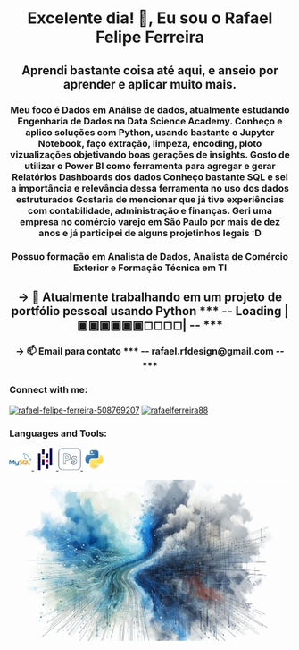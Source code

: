 <h1 align="center">Excelente dia! 👋, Eu sou o Rafael Felipe Ferreira</h1>
<h2 align="center">Aprendi bastante coisa até aqui, e anseio por aprender e aplicar muito mais.
</h2>
<h3 align="center">  
  Meu foco é Dados em Análise de dados, atualmente estudando Engenharia de Dados na Data Science Academy. 
  Conheço e aplico soluções com Python, usando bastante o Jupyter Notebook, faço extração, limpeza, encoding, ploto vizualizações objetivando boas gerações de insights. 
  Gosto de utilizar o Power BI como ferramenta para agregar e gerar Relatórios Dashboards dos dados 
  Conheço bastante SQL e sei a importância e relevância dessa ferramenta no uso dos dados estruturados
  Gostaria de mencionar que já tive experiências com contabilidade, administração e finanças. Geri uma empresa no comércio varejo em São Paulo  por mais de dez anos e já participei de alguns projetinhos legais :D </h3>
  
<h3 align="center">Possuo formação em Analista de Dados, Analista de Comércio Exterior e Formação Técnica em TI</h3>

<h2 align="center"> -> 🔭 Atualmente trabalhando em um projeto de portfólio pessoal usando Python *** -- Loading |▣▣▣▣▣▣◻◻◻◻| -- ***</h2>

<h3 align="center"> -> 📫 Email para contato *** -- rafael.rfdesign@gmail.com -- ***</h3>

<h3 align="left">Connect with me:</h3>
<p align="left">
<a href="https://linkedin.com/in/rafael-felipe-ferreira-508769207" target="blank"><img align="center" src="https://raw.githubusercontent.com/rahuldkjain/github-profile-readme-generator/master/src/images/icons/Social/linked-in-alt.svg" alt="rafael-felipe-ferreira-508769207" height="30" width="40" /></a>
<a href="https://kaggle.com/rafaelferreira88" target="blank"><img align="center" src="https://raw.githubusercontent.com/rahuldkjain/github-profile-readme-generator/master/src/images/icons/Social/kaggle.svg" alt="rafaelferreira88" height="30" width="40" /></a>
</p>

<h3 align="left">Languages and Tools:</h3>
<p align="left"> <a href="https://www.mysql.com/" target="_blank" rel="noreferrer"> <img src="https://raw.githubusercontent.com/devicons/devicon/master/icons/mysql/mysql-original-wordmark.svg" alt="mysql" width="40" height="40"/> </a> <a href="https://pandas.pydata.org/" target="_blank" rel="noreferrer"> <img src="https://raw.githubusercontent.com/devicons/devicon/2ae2a900d2f041da66e950e4d48052658d850630/icons/pandas/pandas-original.svg" alt="pandas" width="40" height="40"/> </a> <a href="https://www.photoshop.com/en" target="_blank" rel="noreferrer"> <img src="https://raw.githubusercontent.com/devicons/devicon/master/icons/photoshop/photoshop-line.svg" alt="photoshop" width="40" height="40"/> </a> <a href="https://www.python.org" target="_blank" rel="noreferrer"> <img src="https://raw.githubusercontent.com/devicons/devicon/master/icons/python/python-original.svg" alt="python" width="40" height="40"/> </a> </p>


<img src="/Rafaelff88/readme/DataExplosion_v2.jpeg">

